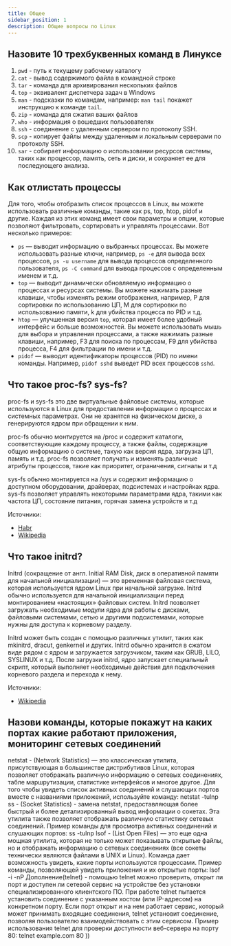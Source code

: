 ```yaml
---
title: Общее
sidebar_position: 1
description: Общие вопросы по Linux
---
```


## Назовите 10 трехбуквенных команд в Линуксе
1. `pwd` - путь к текущему рабочему каталогу
2. `cat` - вывод содержимого файла в командной строке
3. `tar` - команда для архивирования нескольких файлов
4. `top` - эквивалент диспетчера задач в Windows
5. `man` - подсказки по командам, например: `man tail` покажет инструкцию к команде `tail`.
6. `zip` - команда для сжатия ваших файлов
7. `who` - информация о вошедших пользователях
8. `ssh` - соединение с удаленным сервером по протоколу SSH.
9. `scp` - копирует файлы между удаленным и локальным серверами по протоколу SSH.
10. `sar` - собирает информацию о использовании ресурсов системы, таких как процессор, память, сеть и диски, и сохраняет ее для последующего анализа.

## Как отлистать процессы
Для того, чтобы отобразить список процессов в Linux, вы можете использовать различные команды, такие как ps, top, htop, pidof и другие. Каждая из этих команд имеет свои параметры и опции, которые позволяют фильтровать, сортировать и управлять процессами. Вот несколько примеров:

- `ps` — выводит информацию о выбранных процессах. Вы можете использовать разные ключи, например, `ps -e` для вывода всех процессов, `ps -u username` для вывода процессов определенного пользователя, `ps -C command` для вывода процессов с определенным именем и т.д.
- `top` — выводит динамически обновляемую информацию о процессах и ресурсах системы. Вы можете нажимать разные клавиши, чтобы изменять режим отображения, например, P для сортировки по использованию ЦП, M для сортировки по использованию памяти, k для убийства процесса по PID и т.д.
- `htop` — улучшенная версия `top`, которая имеет более удобный интерфейс и больше возможностей. Вы можете использовать мышь для выбора и управления процессами, а также нажимать разные клавиши, например, F3 для поиска по процессам, F9 для убийства процесса, F4 для фильтрации по имени и т.д.
- `pidof` — выводит идентификаторы процессов (PID) по имени команды. Например, `pidof sshd` выведет PID всех процессов `sshd`.

## Что такое proc-fs? sys-fs?

proc-fs и sys-fs это две виртуальные файловые системы, которые используются в Linux для предоставления информации о процессах и системных параметрах. Они не хранятся на физическом диске, а генерируются ядром при обращении к ним.

proc-fs обычно монтируется на /proc и содержит каталоги, соответствующие каждому процессу, а также файлы, содержащие общую информацию о системе, такую как версия ядра, загрузка ЦП, память и т.д. proc-fs позволяет получать и изменять различные атрибуты процессов, такие как приоритет, ограничения, сигналы и т.д

sys-fs обычно монтируется на /sys и содержит информацию о доступном оборудовании, драйверах, подсистемах и настройках ядра. sys-fs позволяет управлять некоторыми параметрами ядра, такими как частота ЦП, состояние питания, горячая замена устройств и т.д

Источники: 
- [Habr](https://habr.com/ru/companies/otus/articles/446614/)
- [Wikipedia](https://ru.wikipedia.org/wiki/Procfs)

## Что такое initrd?
Initrd (сокращение от англ. Initial RAM Disk, диск в оперативной памяти для начальной инициализации) — это временная файловая система, которая используется ядром Linux при начальной загрузке. Initrd обычно используется для начальной инициализации перед монтированием «настоящих» файловых систем. Initrd позволяет загружать необходимые модули ядра для работы с дисками, файловыми системами, сетью и другими подсистемами, которые нужны для доступа к корневому разделу.

Initrd может быть создан с помощью различных утилит, таких как mkinitrd, dracut, genkernel и других. Initrd обычно хранится в сжатом виде рядом с ядром и загружается загрузчиком, таким как GRUB, LILO, SYSLINUX и т.д. После загрузки initrd, ядро запускает специальный скрипт, который выполняет необходимые действия для подключения корневого раздела и перехода к нему.

Источники:
- [Wikipedia](https://ru.wikipedia.org/wiki/Initrd)

## Назови команды, которые покажут на каких портах какие работают приложения, мониторинг сетевых соединений

netstat - (Network Statistics) — это классическая утилита, присутствующая в большинстве дистрибутивов Linux, которая позволяет отображать различную информацию о сетевых соединениях, табле маршрутизации, статистике интерфейсов и многое другое. Для того чтобы увидеть список активных соединений и слушающих портов вместе с названиями приложений, используйте команду: netstat -tulnp
ss - (Socket Statistics) - замена netstat, предоставляющая более быстрый и более детализированный вывод информации о сокетах. Эта утилита также позволяет отображать различную статистику сетевых соединений. Пример команды для просмотра активных соединений и слушающих портов: ss -tulnp 
lsof - (List Open Files) — это еще одна мощная утилита, которая не только может показывать открытые файлы, но и отображать информацию о сетевых соединениях (все сокеты технически являются файлами в UNIX и Linux). Команда дает возможность увидеть, какие порты используются процессами. Пример команды, позволяющей увидеть приложения и их открытые порты: lsof -i -nP
Дополнение(telnet) - помощью telnet можно проверить, открыт ли порт и доступен ли сетевой сервис на устройстве без установки специализированного клиентского ПО. При работе telnet пытается установить соединение с указанным хостом (или IP-адресом) на конкретном порту. Если порт открыт и на нем работает сервис, который может принимать входящие соединения, telnet установит соединение, позволяя пользователю взаимодействовать с этим сервисом.
Пример использования telnet для проверки доступности веб-сервера на порту 80: telnet example.com 80 ))

